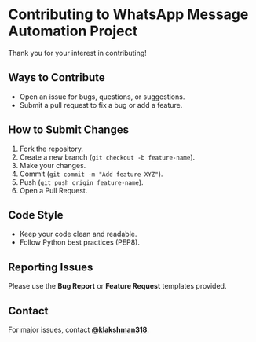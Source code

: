 # Contributing to WhatsApp Message Automation Project

Thank you for your interest in contributing!

## Ways to Contribute
- Open an issue for bugs, questions, or suggestions.
- Submit a pull request to fix a bug or add a feature.

## How to Submit Changes
1. Fork the repository.
2. Create a new branch (`git checkout -b feature-name`).
3. Make your changes.
4. Commit (`git commit -m "Add feature XYZ"`).
5. Push (`git push origin feature-name`).
6. Open a Pull Request.

## Code Style
- Keep your code clean and readable.
- Follow Python best practices (PEP8).

## Reporting Issues
Please use the **Bug Report** or **Feature Request** templates provided.

## Contact
For major issues, contact **[@klakshman318](https://github.com/klakshman318)**.

